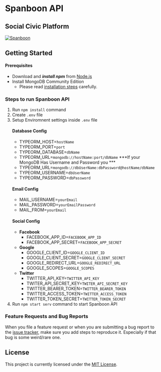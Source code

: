 # Spanboon API
## Social Civic Platform
[![Spanboon](https://spanboon.com/assets/img/logo/logo.svg)](https://github.com/kaogeek/spanboon)

## **Getting Started**
#### Prerequisites
- Download and ***install npm*** from [Node.js](https://nodejs.org/en/download)
- Install MongoDB Community Edition
  - Please read [installation steps](https://docs.mongodb.com/manual/installation) carefully.

### Steps to run Spanboon API

1. Run `npm install` command
2. Create `.env` file
3. Setup Enviromnent settings inside `.env` file
    #### Database Config
    - TYPEORM_HOST=`hostName`
    - TYPEORM_PORT=`port`
    - TYPEORM_DATABASE=`dbName`
    - TYPEORM_URL=`mongodb://hostName:port/dbName`
    ***If your MongoDB Has Username and Password you ***
    - TYPEORM_URL=`mongodb://dbUserName:dbPassword@hostName/dbName`
    - TYPEORM_USERNAME=`dbUserName`
    - TYPEORM_PASSWORD=`dbPassword`
    #### Email Config
    - MAIL_USERNAME=`yourEmail`
    - MAIL_PASSWORD=`yourEmailPassword`
    - MAIL_FROM=`yourEmail`
    #### Social Config
    - **Facebook**
        - FACEBOOK_APP_ID=`FACEBOOK_APP_ID`
        - FACEBOOK_APP_SECRET=`FACEBOOK_APP_SECRET`
    - **Google**
        - GOOGLE_CLIENT_ID=`GOOGLE_CLIENT_ID`
        - GOOGLE_CLIENT_SECRET=`GOOGLE_CLIENT_SECRET`
        - GOOGLE_REDIRECT_URL=`GOOGLE_REDIRECT_URL`
        - GOOGLE_SCOPES=`GOOGLE_SCOPES`
    - **Twitter**
        - TWITTER_API_KEY=`TWITTER_API_KEY`
        - TWITER_API_SECRET_KEY=`TWITER_API_SECRET_KEY`
        - TWITTER_BEARER_TOKEN=`TWITTER_BEARER_TOKEN`
        - TWITTER_ACCESS_TOKEN=`TWITTER_ACCESS_TOKEN`
        - TWITTER_TOKEN_SECRET=`TWITTER_TOKEN_SECRET`
4. Run `npm start serv` command to start Spanboon API

### Feature Requests and Bug Reports
When you file a feature request or when you are submitting a bug report to the [issue tracker](https://github.com/kaogeek/spanboon/issues), make sure you add steps to reproduce it. Especially if that bug is some weird/rare one.

## License
This project is currently licensed under the [MIT License](https://github.com/kaogeek/spanboon/blob/main/LICENSE).



